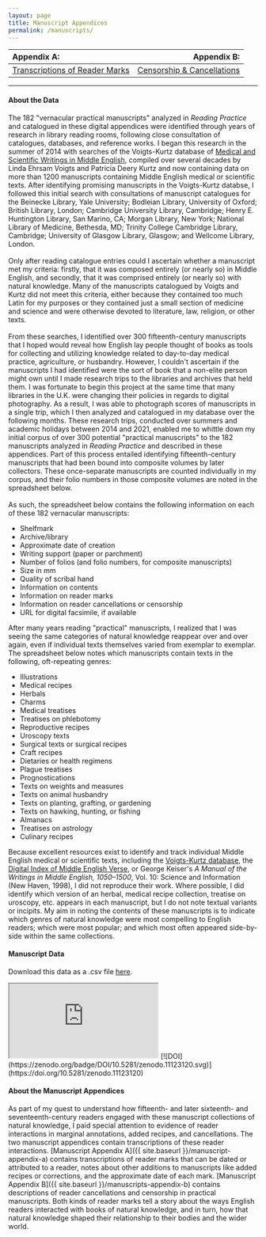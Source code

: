 ```yaml
---
layout: page
title: Manuscript Appendices
permalink: /manuscripts/
---
```

| Appendix A: | Appendix B: |
| :---- | ----: |
| [Transcriptions of Reader Marks](/manuscript-appendix-a/) | [Censorship & Cancellations](/manuscript-appendix-b/) |

<hr>

#### About the Data

The 182 "vernacular practical manuscripts" analyzed in _Reading Practice_ and catalogued in
these digital appendices were identified through years of research in library reading rooms,
following close consultation of catalogues, databases, and reference works. I began this research 
in the summer of 2014 with searches of the Voigts-Kurtz database of [Medical and Scientific Writings in Middle English](https://cctr1.umkc.edu/search), 
compiled over several decades by Linda Ehrsam Voigts and Patricia Deery Kurtz and now
containing data on more than 1200 manuscripts containing Middle English medical 
or scientific texts. After identifying promising manuscripts in the Voigts-Kurtz databse, I followed this
initial search with consultations of manuscript catalogues for the Beinecke Library, Yale University; 
Bodleian Library, University of Oxford; British Library, London; Cambridge University Library, Cambridge; 
Henry E. Huntington Library, San Marino, CA; Morgan Library, New York; National Library of Medicine, Bethesda, MD; 
Trinity College Cambridge Library, Cambridge; University of Glasgow Library, Glasgow; and Wellcome Library, London.
<br>
<br>
Only after reading catalogue entries could I ascertain whether a manuscript met my criteria:
firstly, that it was composed entirely (or nearly so) in Middle English, and secondly, 
that it was comprised entirely (or nearly so) with natural knowledge. Many of the
manuscripts catalogued by Voigts and Kurtz did not meet this criteria, either because they contained too
much Latin for my purposes or they contained just a small section of medicine and science 
and were otherwise devoted to literature, law, religion, or other texts. 
<br>
<br>
From these searches, I identified over 300 fifteenth-century manuscripts that I hoped would 
reveal how English lay people thought of books as tools for collecting and utilizing knowledge
related to day-to-day medical practice, agriculture, or husbandry. However, I couldn't ascertain 
if the manuscripts I had identified were the sort of book that a non-elite person might own
until I made research trips to the libraries and archives that held them. I was fortunate 
to begin this project at the same time that many libraries in the U.K. were changing their 
policies in regards to digital photography. As a result, I was able to photograph scores of 
manuscripts in a single trip, which I then analyzed and catalogued in my database over the 
following months. These research trips, conducted over summers and academic holidays between 
2014 and 2021, enabled me to whittle down my initial corpus of over 300 potential "practical manuscripts" 
to the 182 manuscripts analyzed in _Reading Practice_ and described in these appendices. Part of this
process entailed identifying fifteenth-century manuscripts that had been bound into composite volumes
by later collectors. These once-separate manuscripts are counted individually in my corpus, and their 
folio numbers in those composite volumes are noted in the spreadsheet below.
<br>
<br>
As such, the spreadsheet below contains the following information on each of these 182 vernacular manuscripts:
- Shelfmark
- Archive/library
- Approximate date of creation
- Writing support (paper or parchment)
- Number of folios (and folio numbers, for composite manuscripts)
- Size in mm
- Quality of scribal hand
- Information on contents
- Information on reader marks
- Information on reader cancellations or censorship
- URL for digital facsimile, if available

After many years reading "practical" manuscripts, I realized that I was seeing the same categories 
of natural knowledge reappear over and over again, even if individual texts 
themselves varied from exemplar to exemplar. The spreadsheet below notes which manuscripts
contain texts in the following, oft-repeating genres:

- Illustrations
- Medical recipes
- Herbals
- Charms
- Medical treatises
- Treatises on phlebotomy
- Reproductive recipes
- Uroscopy texts
- Surgical texts or surgical recipes
- Craft recipes
- Dietaries or health regimens
- Plague treatises
- Prognostications
- Texts on weights and measures
- Texts on animal husbandry
- Texts on planting, grafting, or gardening
- Texts on hawking, hunting, or fishing
- Almanacs
- Treatises on astrology
- Culinary recipes

Because excellent resources exist to identify and track individual Middle English medical or
scientific texts, including the [Voigts-Kurtz database](https://cctr1.umkc.edu/search), the [Digital Index of Middle English Verse](https://www.dimev.net),
or George Keiser's _A Manual of the Writings in Middle English, 1050–1500_, Vol. 10: Science and Information (New Haven, 1998),
I did not reproduce their work. Where possible, I did identify which version of an herbal, medical
recipe collection, treatise on uroscopy, etc. appears in each manuscript, but I do not note
textual variants or incipits. My aim in noting the contents of these manuscripts is to indicate 
which genres of natural knowledge were most compelling to English readers; which were most popular; 
and which most often appeared side-by-side within the same collections. 


#### Manuscript Data

Download this data as a .csv file [here](https://doi.org/10.5281/zenodo.11123120).
<iframe src="https://docs.google.com/spreadsheets/d/e/2PACX-1vTABtJLyJF9nS5RZ1ElMYUT-enfT_5ooMWgWgDwvnIryIQtdjg6IxKv2uHbvpren3S9HHLBY8z0bDND/pubhtml?gid=920939365&amp;single=true&amp;widget=true&amp;headers=false"></iframe>
[![DOI](https://zenodo.org/badge/DOI/10.5281/zenodo.11123120.svg)](https://doi.org/10.5281/zenodo.11123120)
<br>

#### About the Manuscript Appendices

As part of my quest to understand how fifteenth- and later sixteenth- and seventeenth-century
readers engaged with these manuscript collections of natural knowledge, I paid special attention
to evidence of reader interactions in marginal annotations, added recipes, and cancellations. 
The two manuscript appendices contain transcriptions of these reader interactions. [Manuscript
Appendix A]({{ site.baseurl }}/manuscript-appendix-a) contains transcriptions of reader marks that
can be dated or attributed to a reader, notes about other additions to manuscripts like added
recipes or corrections, and the approximate date of each mark. 
[Manuscript Appendix B]({{ site.baseurl }}/manuscripts-appendix-b) contains descriptions of 
reader cancellations and censorship in practical manuscripts. Both kinds of reader marks tell
a story about the ways English readers interacted with books of natural knowledge, and in
turn, how that natural knowledge shaped their relationship to their bodies and the wider world.
<br>
<br>
